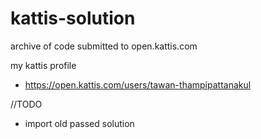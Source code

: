 # kattis-solution
archive of code submitted to open.kattis.com

my kattis profile
- https://open.kattis.com/users/tawan-thampipattanakul

//TODO
- import old passed solution
